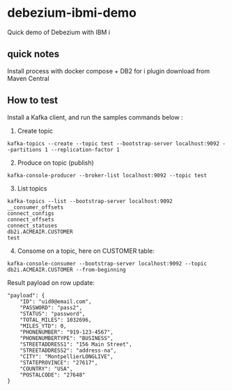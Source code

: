 # debezium-ibmi-demo

Quick demo of Debezium with IBM i 

## quick notes

Install process with docker compose + DB2 for i plugin download from Maven Central

## How to test 

Install a Kafka client, and run the samples commands below :
1. Create topic
```
kafka-topics --create --topic test --bootstrap-server localhost:9092 --partitions 1 --replication-factor 1
````
2. Produce on topic (publish)
````
kafka-console-producer --broker-list localhost:9092 --topic test     
````
3. List topics
````
kafka-topics --list --bootstrap-server localhost:9092
__consumer_offsets
connect_configs
connect_offsets
connect_statuses
db2i.ACMEAIR.CUSTOMER
test
````
4. Consome on a topic, here on CUSTOMER table: 
````
kafka-console-consumer --bootstrap-server localhost:9092 --topic db2i.ACMEAIR.CUSTOMER --from-beginning
````
Result payload on row update:

    "payload": {
        "ID": "uid0@email.com",
        "PASSWORD": "pass2",
        "STATUS": "password",
        "TOTAL_MILES": 1032696,
        "MILES_YTD": 0,
        "PHONENUMBER": "919-123-4567",
        "PHONENUMBERTYPE": "BUSINESS",
        "STREETADDRESS1": "156 Main Street",
        "STREETADDRESS2": "address-na",
        "CITY": "MontpellierLONGLIVE",
        "STATEPROVINCE": "27617",
        "COUNTRY": "USA",
        "POSTALCODE": "27648"
    }

